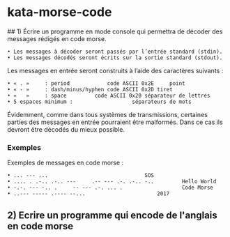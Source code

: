 # kata-morse-code


## 1) Écrire un programme en mode console qui permettra de décoder des messages rédigés en code morse.

    • Les messages à décoder seront passés par l’entrée standard (stdin).
    • Les messages décodés seront écrits sur la sortie standard (stdout).

Les messages en entrée seront construits à l’aide des caractères suivants :

    • « . » 	: period			code ASCII 0x2E		point
    • « - » 	: dash/minus/hyphen	code ASCII 0x2D	tiret
    • «   » 	: space			code ASCII 0x20	séparateur de lettres
    • 5 espaces minimum :					séparateurs de mots
Évidemment, comme dans tous systèmes de transmissions, certaines parties des messages en entrée pourraient être malformés. Dans ce cas ils devront être décodés du mieux possible.

### Exemples

Exemples de messages en code morse :

    • ... --- ...								SOS
    • .... . .-.. .-.. ---     .-- --- .-. .-.. -..			Hello World
    • -.-. --- -.. .     -- --- .-. ... .					Code Morse
    • ..--- ----- .---- --...						2017

## 2) Ecrire un programme qui encode de l'anglais en code morse


